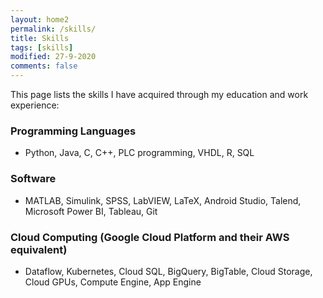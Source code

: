 ```yaml
---
layout: home2
permalink: /skills/
title: Skills
tags: [skills]
modified: 27-9-2020
comments: false
---
```

This page lists the skills I have acquired through my education and work experience:

### Programming Languages
* Python, Java, C, C++, PLC programming, VHDL, R, SQL

### Software
* MATLAB, Simulink, SPSS, LabVIEW, LaTeX, Android Studio, Talend, Microsoft Power BI, Tableau, Git

### Cloud Computing (Google Cloud Platform and their AWS equivalent)
* Dataflow, Kubernetes, Cloud SQL, BigQuery, BigTable, Cloud Storage, Cloud GPUs, Compute Engine, App Engine
